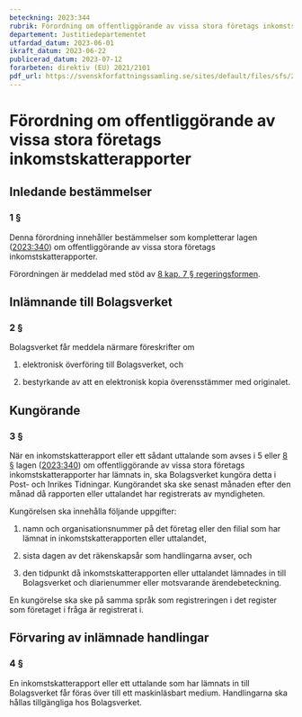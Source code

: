 ```yaml
---
beteckning: 2023:344
rubrik: Förordning om offentliggörande av vissa stora företags inkomstskatterapporter
departement: Justitiedepartementet
utfardad_datum: 2023-06-01
ikraft_datum: 2023-06-22
publicerad_datum: 2023-07-12
forarbeten: direktiv (EU) 2021/2101
pdf_url: https://svenskforfattningssamling.se/sites/default/files/sfs/2023-06/SFS2023-344.pdf
---
```


# Förordning om offentliggörande av vissa stora företags inkomstskatterapporter

## Inledande bestämmelser

### 1 §

Denna förordning innehåller bestämmelser som kompletterar lagen ([2023:340](https://selex.se/eli/sfs/2023/340)) om offentliggörande av vissa stora företags inkomstskatterapporter.

Förordningen är meddelad med stöd av [8 kap. 7 § regeringsformen](https://selex.se/eli/sfs/1974/152#kap8.7).

## Inlämnande till Bolagsverket

### 2 §

Bolagsverket får meddela närmare föreskrifter om

1. elektronisk överföring till Bolagsverket, och

2. bestyrkande av att en elektronisk kopia överensstämmer med originalet.

## Kungörande

### 3 §

När en inkomstskatterapport eller ett sådant uttalande som avses i 5 eller [8 §](#8) lagen ([2023:340](https://selex.se/eli/sfs/2023/340)) om offentliggörande av vissa stora företags inkomstskatterapporter har lämnats in, ska Bolagsverket kungöra detta i Post- och Inrikes Tidningar. Kungörandet ska ske senast månaden efter den månad då rapporten eller uttalandet har registrerats av myndigheten.

Kungörelsen ska innehålla följande uppgifter:

1. namn och organisationsnummer på det företag eller den filial som har lämnat in inkomstskatterapporten eller uttalandet,

2. sista dagen av det räkenskapsår som handlingarna avser, och

3. den tidpunkt då inkomstskatterapporten eller uttalandet lämnades in till Bolagsverket och diarienummer eller motsvarande ärendebeteckning.

En kungörelse ska ske på samma språk som registreringen i det register som företaget i fråga är registrerat i.

## Förvaring av inlämnade handlingar

### 4 §

En inkomstskatterapport eller ett uttalande som har lämnats in till Bolagsverket får föras över till ett maskinläsbart medium. Handlingarna ska hållas tillgängliga hos Bolagsverket.